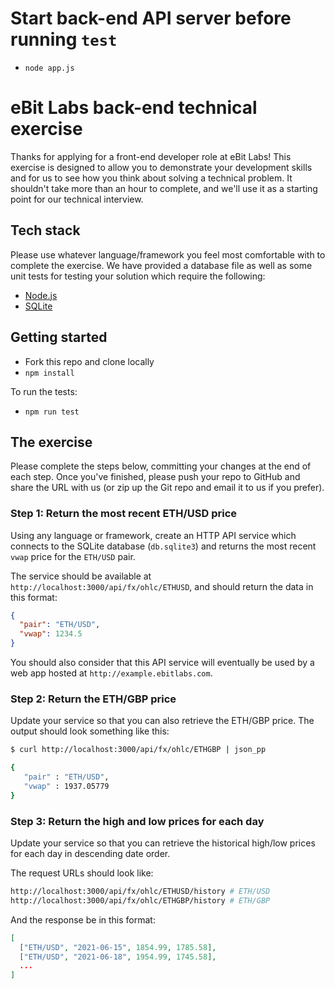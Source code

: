 # Start back-end API server before running `test`
- `node app.js`

# eBit Labs back-end technical exercise

Thanks for applying for a front-end developer role at eBit Labs! This exercise is designed to allow you to demonstrate your development skills and for us to see how you think about solving a technical problem. It shouldn't take more than an hour to complete, and we'll use it as a starting point for our technical interview.

## Tech stack

Please use whatever language/framework you feel most comfortable with to complete the exercise. We have provided a database file as well as some unit tests for testing your solution which require the following:

- [Node.js](https://nodejs.org/en/)
- [SQLite](https://sqlite.org/)

## Getting started

- Fork this repo and clone locally
- `npm install`

To run the tests:

- `npm run test`

## The exercise

Please complete the steps below, committing your changes at the end of each step. Once you've finished, please push your repo to GitHub and share the URL with us (or zip up the Git repo and email it to us if you prefer).

### Step 1: Return the most recent ETH/USD price

Using any language or framework, create an HTTP API service which connects to the SQLite database (`db.sqlite3`) and returns the most recent `vwap` price for the `ETH/USD` pair.

The service should be available at `http://localhost:3000/api/fx/ohlc/ETHUSD`, and should return the data in this format:

```json
{
  "pair": "ETH/USD",
  "vwap": 1234.5
}
```

You should also consider that this API service will eventually be used by a web app hosted at `http://example.ebitlabs.com`.

### Step 2: Return the ETH/GBP price

Update your service so that you can also retrieve the ETH/GBP price. The output should look something like this:

```bash
$ curl http://localhost:3000/api/fx/ohlc/ETHGBP | json_pp

{
   "pair" : "ETH/USD",
   "vwap" : 1937.05779
}
```

### Step 3: Return the high and low prices for each day

Update your service so that you can retrieve the historical high/low prices for each day in descending date order.

The request URLs should look like:

```bash
http://localhost:3000/api/fx/ohlc/ETHUSD/history # ETH/USD
http://localhost:3000/api/fx/ohlc/ETHGBP/history # ETH/GBP
```

And the response be in this format:

```json
[
  ["ETH/USD", "2021-06-15", 1854.99, 1785.58],
  ["ETH/USD", "2021-06-18", 1954.99, 1745.58],
  ...
]
```
